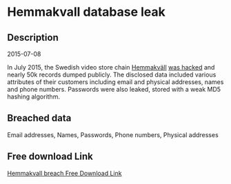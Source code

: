 # Hemmakvall database leak

## Description

2015-07-08

In July 2015, the Swedish video store chain <a href="http://www.hemmakvall.se/" target="_blank" rel="noopener">Hemmakväll</a> <a href="http://www.dn.se/ekonomi/hemmakvall-hackat-50000-kunders-uppgifter-pa-vift/" target="_blank" rel="noopener">was hacked</a> and nearly 50k records dumped publicly. The disclosed data included various attributes of their customers including email and physical addresses, names and phone numbers. Passwords were also leaked, stored with a weak MD5 hashing algorithm.

## Breached data

Email addresses, Names, Passwords, Phone numbers, Physical addresses

## Free download Link

[Hemmakvall breach Free Download Link](https://link-to.net/1229997/197.50837062938896/dynamic/?r=aHR0cHM6Ly93d3cubWVkaWFmaXJlLmNvbS92aWV3L0pQekdXcHRJUllzdDVtRS9oZW1tYWt2YWxsLnNlL2ZpbGU=)